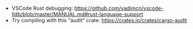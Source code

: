  * VSCode Rust debugging: https://github.com/vadimcn/vscode-lldb/blob/master/MANUAL.md#rust-language-support
 * Try compiling with this "audit" crate: https://crates.io/crates/cargo-audit
